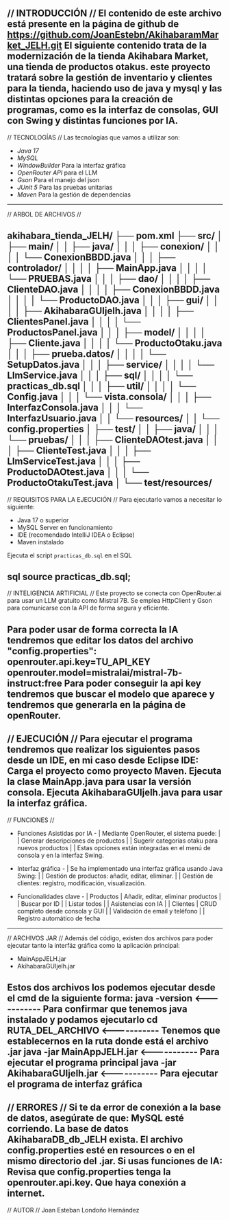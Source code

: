 // INTRODUCCIÓN //
El contenido de este archivo está presente en la página de github de https://github.com/JoanEstebn/AkihabaramMarket_JELH.git
El siguiente contenido trata de la modernización de la tienda Akihabara Market, una tienda de productos otakus. este proyecto tratará sobre la gestión de inventario y clientes para la tienda, haciendo uso de java y mysql y las distintas opciones para la creación de programas, como es la interfaz de consolas, GUI con Swing y distintas funciones por IA.
-------------------------------------------------------
// TECNOLOGÍAS //
Las tecnologías que vamos a utilizar son:
- *Java 17*
- *MySQL*
- *WindowBuilder* Para la interfaz gráfica
- *OpenRouter API* para el LLM
- *Gson* Para el manejo del json 
- *JUnit 5* Para las pruebas unitarias
- *Maven* Para la gestión de dependencias
-------------------------------------------------------
// ARBOL DE ARCHIVOS //

akihabara_tienda_JELH/
├── pom.xml
├── src/
│   ├── main/
│   │   ├── java/
│   │   │   ├── conexion/
│   │   │   │   └── ConexionBBDD.java
│   │   │   ├── controlador/
│   │   │   │   ├── MainApp.java
│   │   │   │   └── PRUEBAS.java
│   │   │   ├── dao/
│   │   │   │   ├── ClienteDAO.java
│   │   │   │   ├── ConexionBBDD.java
│   │   │   │   └── ProductoDAO.java
│   │   │   ├── gui/
│   │   │   │   ├── AkihabaraGUIjelh.java
│   │   │   │   ├── ClientesPanel.java
│   │   │   │   └── ProductosPanel.java
│   │   │   ├── model/
│   │   │   │   ├── Cliente.java
│   │   │   │   └── ProductoOtaku.java
│   │   │   ├── prueba.datos/
│   │   │   │   └── SetupDatos.java
│   │   │   ├── service/
│   │   │   │   └── LlmService.java
│   │   │   ├── sql/
│   │   │   │   └── practicas_db.sql
│   │   │   ├── util/
│   │   │   │   └── Config.java
│   │   │   └── vista.consola/
│   │   │       ├── InterfazConsola.java
│   │   │       └── InterfazUsuario.java
│   │   └── resources/
│   │       └── config.properties
│   ├── test/
│   │   ├── java/
│   │   │   └── pruebas/
│   │   │       ├── ClienteDAOtest.java
│   │   │       ├── ClienteTest.java
│   │   │       ├── LlmServiceTest.java
│   │   │       ├── ProductoDAOtest.java
│   │   │       └── ProductoOtakuTest.java
│   └── test/resources/
-------------------------------------------------------
// REQUISITOS PARA LA EJECUCIÓN //
Para ejecutarlo vamos a necesitar lo siguiente:
- Java 17 o superior
- MySQL Server en funcionamiento
- IDE (recomendado IntelliJ IDEA o Eclipse)
- Maven instalado

Ejecuta el script `practicas_db.sql` en el SQL

 sql source practicas_db.sql;
-------------------------------------------------------
// INTELIGENCIA ARTIFICIAL //
Este proyecto se conecta con OpenRouter.ai para usar un LLM gratuito como Mistral 7B. Se emplea HttpClient y Gson para comunicarse con la API de forma segura y eficiente.

Para poder usar de forma correcta la IA tendremos que editar los datos del archivo "config.properties":
openrouter.api.key=TU_API_KEY
openrouter.model=mistralai/mistral-7b-instruct:free
Para poder conseguir la api key tendremos que buscar el modelo que aparece y tendremos que generarla en la página de openRouter.
-------------------------------------------------------
// EJECUCIÓN //
Para ejecutar el programa tendremos que realizar los siguientes pasos desde un IDE, en mi caso desde Eclipse IDE:
Carga el proyecto como proyecto Maven.
Ejecuta la clase MainApp.java para usar la versión consola.
Ejecuta AkihabaraGUIjelh.java para usar la interfaz gráfica.
-------------------------------------------------------
// FUNCIONES //

- Funciones Asistidas por IA -
| Mediante OpenRouter, el sistema puede:
|
| Generar descripciones de productos
| 
| Sugerir categorías otaku para nuevos productos
| 
| Estas opciones están integradas en el menú de consola y en la interfaz Swing.

- Interfaz gráfica -
| Se ha implementado una interfaz gráfica usando Java Swing:
| 
| Gestión de productos: añadir, editar, eliminar.
| 
| Gestión de clientes: registro, modificación, visualización.

- Funcionalidades clave -
| Productos
| Añadir, editar, eliminar productos
| 
| Buscar por ID
| 
| Listar todos
| 
| Asistencias con IA
| 
| Clientes
| CRUD completo desde consola y GUI
| 
| Validación de email y teléfono
| 
| Registro automático de fecha
-------------------------------------------------------
// ARCHIVOS JAR //
Además del código, existen dos archivos para poder ejecutar tanto la interfáz gráfica como la aplicación principal:
- MainAppJELH.jar
- AkihabaraGUIjelh.jar

Estos dos archivos los podemos ejecutar desde el cmd de la siguiente forma:
java -version <----------- Para confirmar que tenemos java instalado y podamos ejecutarlo
cd RUTA_DEL_ARCHIVO <----------- Tenemos que establecernos en la ruta donde está el archivo .jar
java -jar MainAppJELH.jar <----------- Para ejecutar el programa principal
java -jar AkihabaraGUIjelh.jar <----------- Para ejecutar el programa de interfaz gráfica
-------------------------------------------------------
// ERRORES //
Si te da error de conexión a la base de datos, asegúrate de que:
MySQL esté corriendo.
La base de datos AkihabaraDB_db_JELH exista.
El archivo config.properties esté en resources o en el mismo directorio del .jar.
Si usas funciones de IA:
Revisa que config.properties tenga la openrouter.api.key.
Que haya conexión a internet.
-------------------------------------------------------
// AUTOR //
Joan Esteban Londoño Hernández
